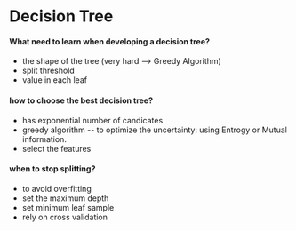 # Decision Tree

#### What need to learn when developing a decision tree?
+ the shape of the tree (very hard --> Greedy Algorithm)
+ split threshold
+ value in each leaf 

#### how to choose the best decision tree?
+ has exponential number of candicates
+ greedy algorithm -- to optimize the uncertainty: using Entrogy or Mutual information.
+ select the features


#### when to stop splitting?
+ to avoid overfitting
+ set the maximum depth
+ set minimum leaf sample
+ rely on cross validation
